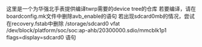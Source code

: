 这里是一个为华强北手表提供编译twrp需要的device tree的仓库
若要编译，请在boardconfig.mk文件中删除avb_enable的语句
若出现sdcard0mb的情况，尝试在recovery.fstab中删除
/storage/sdcard0     vfat     /dev/block/platform/soc/soc:ap-ahb/20300000.sdio/mmcblk1p1                flags=display=sdcard0
语句
